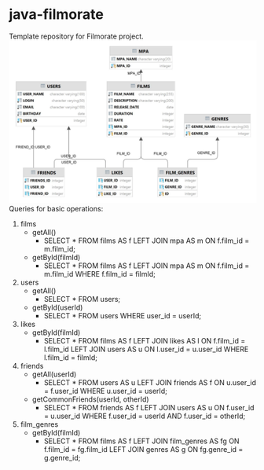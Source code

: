 # java-filmorate
Template repository for Filmorate project.
![Database Diagram](FILMORATE.jpg)
Queries for basic operations:
1. films
   - getAll()
     - SELECT * FROM films AS f LEFT JOIN mpa AS m ON f.film_id = m.film_id;     
   - getById(filmId)
     - SELECT * FROM films AS f LEFT JOIN mpa AS m ON f.film_id = m.film_id WHERE f.film_id = filmId;     
3. users
   - getAll()
     - SELECT * FROM users;     
   - getById(userId)
     - SELECT * FROM users WHERE user_id = userId;   
4. likes
   - getById(filmId)
     - SELECT * FROM films AS f 
       LEFT JOIN likes AS l ON f.film_id = l.film_id
       LEFT JOIN users AS u ON l.user_id = u.user_id 
       WHERE l.film_id = filmId;
5. friends
   - getAll(userId)
     - SELECT * FROM  users AS u LEFT JOIN friends AS f ON u.user_id = f.user_id WHERE u.user_id = userId;
   - getCommonFriends(userId, otherId)
     - SELECT * FROM friends AS f LEFT JOIN users AS u ON f.user_id = u.user_id WHERE f.user_id = userId AND f.user_id = otherId;
6. film_genres
   - getById(filmId)
     - SELECT * FROM films AS f 
       LEFT JOIN film_genres AS fg ON f.film_id = fg.film_id 
       LEFT JOIN genres AS g ON fg.genre_id = g.genre_id;     
